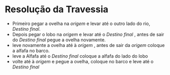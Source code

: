 # Resolução da Travessia
- Primeiro pegar a ovelha na *origem* e levar até o outro lado do rio, *Destino final*.
- Depois pegar o lobo na *origem* e levar até o *Destino final* , antes de sair do *Destino final* pegue a ovelha novamente.
- leve novamente a ovelha até à *origem* , antes de sair da *origem* coloque a alfafa no barco.
- leve a Alfafa até  o  *Destino final* coloque a alfafa do lado do lobo
- volte  até à *origem* e pegue a ovelha, coloque no barco e leve até o  *Destino final*
